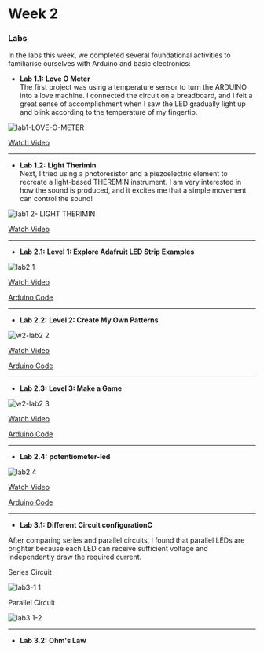 # Week 2

### Labs

In the labs this week, we completed several foundational activities to familiarise ourselves with Arduino and basic electronics:

- **Lab 1.1:** **Love O Meter**  
  The first project was using a temperature sensor to turn the ARDUINO into a love machine. I connected the circuit on a breadboard, and I felt a great sense of accomplishment when I saw the LED gradually light up and blink according to the temperature of my fingertip.

![lab1-LOVE-O-METER](https://github.com/user-attachments/assets/c08d5531-5038-4e63-89cc-a90af4c36dea)

[Watch Video](link_to_video_1)


---

- **Lab 1.2:** **Light Therimin**  
 Next, I tried using a photoresistor and a piezoelectric element to recreate a light-based THEREMIN instrument. I am very interested in how the sound is produced, and it excites me that a simple movement can control the sound!
 
![lab1 2- LIGHT THERIMIN](https://github.com/user-attachments/assets/e1d9dc77-7239-4f2e-94f0-beba3a06509b)

[Watch Video](link_to_video_1)

---

- **Lab 2.1:** **Level 1: Explore Adafruit LED Strip Examples**
  
![lab2 1](https://github.com/user-attachments/assets/bf15324a-1655-4928-9c40-3a960d1b80ad)

[Watch Video](Videos/week2-lab2.1.mp4)

[Arduino Code](Code/week2-lab2.1.ino)

---

- **Lab 2.2:** **Level 2: Create My Own Patterns**

![w2-lab2 2](https://github.com/user-attachments/assets/92eeb862-4ed6-4349-b696-187cd1671e52)

[Watch Video](link_to_video_1)

[Arduino Code](Code/W2_lab2.2.ino)

---

- **Lab 2.3:** **Level 3: Make a Game**
  
![w2-lab2 3](https://github.com/user-attachments/assets/a3977654-a804-4368-83a0-9f32a86ef8d2)

[Watch Video](Videos/w2-lab2.3.MOV)

[Arduino Code](Code/week2-2.3.ino)

---

- **Lab 2.4:** **potentiometer-led**

![lab2 4](https://github.com/user-attachments/assets/f7db6bfb-80e2-4c14-b6c0-bab2283a248d)

[Watch Video](link_to_video_1)

[Arduino Code](Code/Potentiometer-led.ino)

---

- **Lab 3.1:** **Different Circuit configurationC**

After comparing series and parallel circuits, I found that parallel LEDs are brighter because each LED can receive sufficient voltage and independently draw the required current.

Series Circuit

![lab3-1 1](https://github.com/user-attachments/assets/91027cfc-3f01-45bb-a601-6e494056af82)

Parallel Circuit 

![lab3 1-2](https://github.com/user-attachments/assets/0cb6dc4f-c1d4-4f50-a8ad-70e5ae1af7f0)


---

- **Lab 3.2:** **Ohm's Law**







